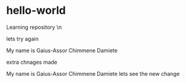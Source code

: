# hello-world
Learning repository \n




lets try again


My name is Gaius-Assor Chimmene Damiete


extra chnages made

My name is Gaius-Assor Chimmene Damiete
lets see the new change